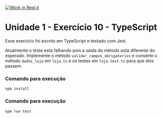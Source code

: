 [![Work in Repl.it](https://classroom.github.com/assets/work-in-replit-14baed9a392b3a25080506f3b7b6d57f295ec2978f6f33ec97e36a161684cbe9.svg)](https://classroom.github.com/online_ide?assignment_repo_id=3298829&assignment_repo_type=AssignmentRepo)
# Unidade 1 - Exercício 10 - TypeScript
Esse exercício foi escrito em TypeScript e testado com Jest.

Atualmente o teste está falhando pois a saída do método está diferente do esperado.
Implemente o método `validar_campos_obrigatorios` e conserte o método `dados_loja` em `loja.ts` e os testes em `loja.test.ts` para que eles passem.

### Comando para execução
`npm install`

### Comando para execução
`npm run test`
